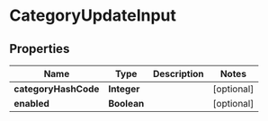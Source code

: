 

# CategoryUpdateInput


## Properties

Name | Type | Description | Notes
------------ | ------------- | ------------- | -------------
**categoryHashCode** | **Integer** |  |  [optional]
**enabled** | **Boolean** |  |  [optional]



